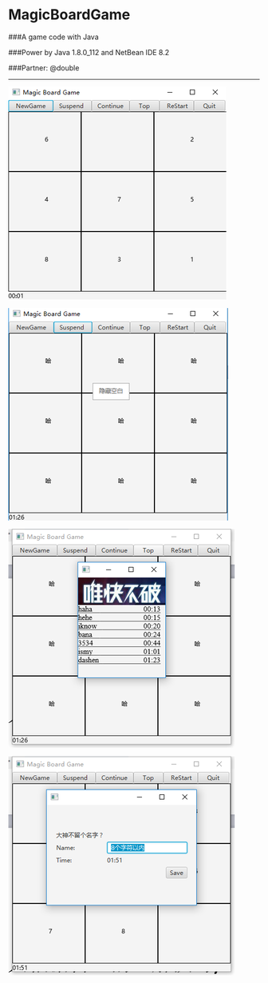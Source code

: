 # MagicBoardGame

###A game code with Java<br>

###Power by Java 1.8.0_112 and NetBean IDE 8.2<br>

###Partner: @double<br>

---

![Start](https://github.com/Dengqlbq/MagicBoardGame/raw/master/Show/1.png)

![Suspend](https://github.com/Dengqlbq/MagicBoardGame/raw/master/Show/2.png)

![Top](https://github.com/Dengqlbq/MagicBoardGame/raw/master/Show/3.png)

![Finish](https://github.com/Dengqlbq/MagicBoardGame/raw/master/Show/4.png)
